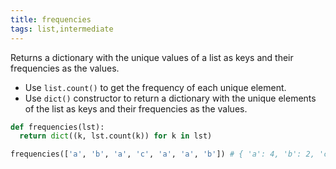 ```yaml
---
title: frequencies
tags: list,intermediate
---
```


Returns a dictionary with the unique values of a list as keys and their frequencies as the values.

- Use `list.count()` to get the frequency of each unique element.
- Use `dict()` constructor to return a dictionary with the unique elements of the list as keys and their frequencies as the values.

```py
def frequencies(lst):
  return dict((k, lst.count(k)) for k in lst)
```

```py
frequencies(['a', 'b', 'a', 'c', 'a', 'a', 'b']) # { 'a': 4, 'b': 2, 'c': 1 }
```
